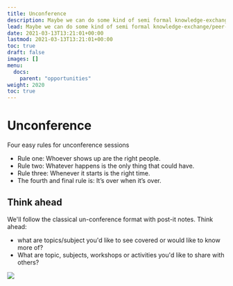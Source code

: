 ```yaml
---
title: Unconference
description: Maybe we can do some kind of semi formal knowledge-exchange/peer-learning?
lead: Maybe we can do some kind of semi formal knowledge-exchange/peer-learning?
date: 2021-03-13T13:21:01+00:00
lastmod: 2021-03-13T13:21:01+00:00
toc: true
draft: false
images: []
menu: 
  docs:
    parent: "opportunities"
weight: 2020
toc: true
---
```

# Unconference


Four easy rules for unconference sessions

* Rule one: Whoever shows up are the right people.
* Rule two: Whatever happens is the only thing that could have.
* Rule three: Whenever it starts is the right time.
* The fourth and final rule is: It’s over when it’s over.

## Think ahead

We'll follow the classical un-conference format with post-it notes. Think ahead:

* what are topics/subject you'd like to see covered or would like to know more of?
* What are topic, subjects, workshops or activities you'd like to share with others?

![](/images/marilia-castelli-jx_7odso9_w-unsplash.jpg)